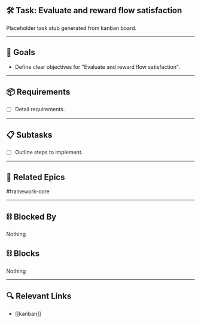 ## 🛠️ Task: Evaluate and reward flow satisfaction

Placeholder task stub generated from kanban board.

---

## 🎯 Goals

- Define clear objectives for "Evaluate and reward flow satisfaction".

---

## 📦 Requirements

- [ ] Detail requirements.

---

## 📋 Subtasks

- [ ] Outline steps to implement.

---

## 🔗 Related Epics

#framework-core

---

## ⛓️ Blocked By

Nothing

## ⛓️ Blocks

Nothing

---

## 🔍 Relevant Links

- [[kanban]]
